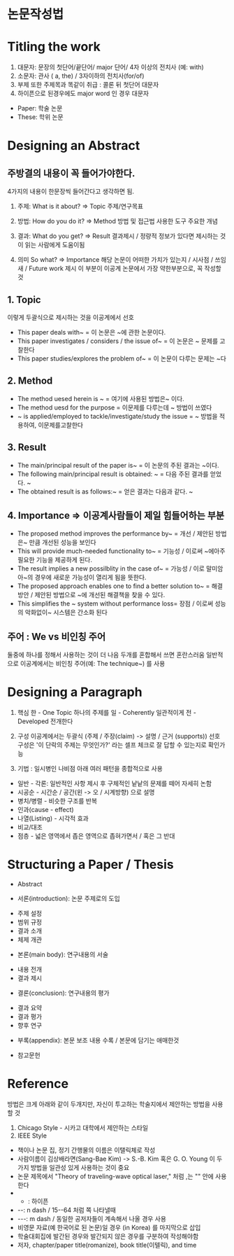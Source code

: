# 논문작성법
# Titling the work
1. 대문자: 문장의 첫단어/끝단어/ major  단어/  4자 이상의 전치사 (예:  with)
2. 소문자: 관사 ( a, the) / 3자이하의 전치사(for/of)
3. 부제 또한 주제목과 똑같이 취급 : 콜론 뒤 첫단어 대문자 
4. 하이픈으로 된경우에도  major word 인 경우 대문자

* Paper: 학술 논문
* These: 학위 논문

# Designing an Abstract
## 주방결의 내용이 꼭 들어가야한다.
4가지의 내용이 한문장씩 들어간다고 생각하면 됨.

1. 주제:  What is it about? => Topic
주제/연구목표

2. 방법: How do you do it? => Method
방법 및 접근법
사용한 도구
주요한 개념

3. 결과: What do you get? => Result
결과제시 / 정량적 정보가 있다면 제시하는 것이 읽는 사람에게 도움이됨

4. 의미 So what? => Importance
해당 논문이 어떠한 가치가 있는지 / 시사점 / 쓰임새 / Future work 제시
이 부분이 이공계 논문에서 가장 약한부분으로, 꼭 작성할 것

## 1. Topic

이렇게 두괄식으로 제시하는 것을 이공계에서 선호
* This paper deals with~ =  이 논문은 ~에 관한 논문이다.
* This paper investigates / considers / the issue of~ = 이 논문은 ~ 문제를 고찰한다
* This paper studies/explores the problem of~ =  이 논문이 다루는 문제는 ~다

## 2. Method
* The method uesed herein is ~ = 여기에 사용된 방법은~ 이다.
* The method uesd for the purpose =  이문제를 다루는데 ~ 방법이 쓰였다
* ~ is applied/employed to tackle/investigate/study the issue = ~ 방법을 적용하여, 이문제를고찰한다

## 3. Result
* The main/principal result of the paper is~ =  이 논문의 주된 결과는 ~이다.
* The following main/principal result is obtained: ~ = 다음 주된 결과를 얻었다. ~
* The obtained result is as follows:~ = 얻은 결과는 다음과 같다. ~

## 4. Importance => 이공계사람들이 제일 힘들어하는 부분
* The proposed method improves the performance by~ = 개선 / 제안된 방법은~ 만큼 개선된 성능을 보인다
* This will provide much-needed functionality to~ = 기능성 / 이로써 ~에아주 필요한 기능을 제공하게 된다.
* The result implies a new possilblity in the case of~ = 가능성 / 이로 말미암아~의 경우에 새로운 가능성이 열리게 됨을 뜻한다.
* The proposed approach enables one to find a better solution to~ = 해결방안 / 제안된 방법으로 ~에 개선된 해결책을 찾을 수 있다.
* This simplifies the ~ system without performance loss= 장점 / 이로써 성능의 악화없이~ 시스템은 간소화 된다

## 주어 : We vs 비인칭 주어

둘중에 하나를 정해서 사용하는 것이 더 나음
두개를 혼합해서 쓰면 혼란스러움
일반적으로 이공계에서는 비인칭 주어(예: The technique~) 를 사용

# Designing a Paragraph

1. 핵심
한 - One Topic 하나의 주제를
일 - Coherently 일관적이게
전 - Developed 전개한다

2. 구성
이공계에서는 두괄식 (주제 / 주장(claim) -> 설명 / 근거 (supports)) 선호
구성은 '이 단락의 주제는 무엇인가?' 라는 셀프 체크로 잘 답할 수 있는지로 확인가능

3. 기법 : 일시병인 나비점
아래 여러 패턴을 종합적으로 사용

* 일반 - 각론: 일반적인 사항 제시 후 구체적인 낱낱의 문제를 떼어 자세히 논함
* 시공순 - 시간순 / 공간(왼 -> 오 / 시계방향) 으로 설명
* 병치/병렬 - 비슷한 구조를 반복 
* 인과(cause - effect)
* 나열(Listing) - 시각적 효과
* 비교/대조
* 점층 - 넓은 영역에서 좁은 영역으로 좁혀가면서 / 혹은 그 반대

# Structuring a Paper / Thesis
* Abstract

* 서론(introduction): 논문 주제로의 도입
- 주제 설정
- 범위 규정
- 결과 소개
- 체제 개관

* 본론(main body):  연구내용의 서술
- 내용 전개
- 결과 제시

* 결론(conclusion): 연구내용의 평가
- 결과 요약
- 결과 평가
- 향후 연구

* 부록(appendix): 본문 보조 내용 수록 / 본문에 담기는 애매한것

* 참고문헌

# Reference
방법은 크게 아래와 같이 두개지만, 자신이 투고하는 학술지에서 제안하는 방법을 사용할 것
1. Chicago Style - 시카고 대학에서 제안하는 스타일
2. IEEE Style
* 책이나 논문 집, 정기 간행물의 이름은 이탤릭체로 작성
* 사람이름이 김상배라면(Sang-Bae Kim) -> S.-B. Kim  혹은 G. O. Young 이 두가지 방법을 일관성 있게 사용하는 것이 중요
* 논문 제목에서 "Theory of traveling-wave optical laser," 처럼 ,는 "" 안에 사용한다
* - : 하이픈
* --:  n dash / 15--64 처럼 쪽 나타낼때
* ---: m dash / 동일한 공저자들이 계속해서 나올 경우 사용
* 비영문 자료(예 한국어로 된 논문)일 경우 (in Korea) 를 마지막으로 삽입
* 학술대회집에 발간된 경우와 발간되지 않은 경우를 구분하여 작성해야함
* 저자, chapter/paper title(romanize), book title(이텔릭), and time
